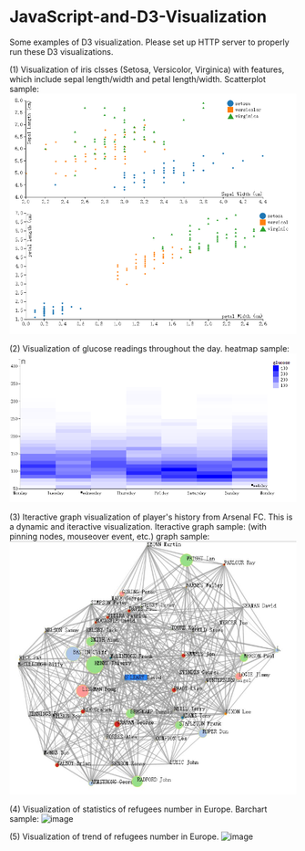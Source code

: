 # JavaScript-and-D3-Visualization

Some examples of D3 visualization. Please set up HTTP server to properly run these D3 visualizations. 

(1) Visualization of iris clsses (Setosa, Versicolor, Virginica) with features, which include sepal length/width and petal length/width.
Scatterplot sample:
![image](https://github.com/Aeroone/JavaScript-and-D3-Visualization/blob/master/visualization%20for%20iris%20features/scatter_plots.png)

(2) Visualization of glucose readings throughout the day.
heatmap sample:
![image](https://github.com/Aeroone/JavaScript-and-D3-Visualization/blob/master/visualization%20for%20glucose%20per%20day/heatmap.png)

(3) Iteractive graph visualization of player's history from Arsenal FC. This is a dynamic and iteractive visualization. 
Iteractive graph sample: (with pinning nodes, mouseover event, etc.)
graph sample:
![image](https://github.com/Aeroone/JavaScript-and-D3-Visualization/blob/master/iteractive%20graph%20visualization%20for%20players'%20history%20in%20Arsenal/linear_nodes.jpg)

(4) Visualization of statistics of refugees number in Europe.
Barchart sample:
![image]( )

(5) Visualization of trend of refugees number in Europe.
![image](      )
